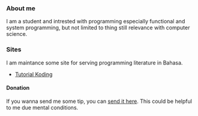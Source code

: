 ### About me

I am a student and intrested with programming especially functional and system programming, but not limited to thing still relevance with computer science.

### Sites

I am maintance some site for serving programming literature in Bahasa.
- [Tutorial Koding](https://tutorialkoding.netlify.app)

#### Donation

If you wanna send me some tip, you can [send it here](https://saweria.co/onigura). This could be helpful to me due mental conditions.
